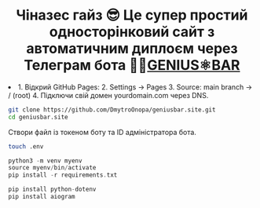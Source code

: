 <h1 align="center">Чіназес гайз 😎 Це супер простий односторінковий сайт з автоматичним диплоєм через Телеграм бота 👨‍💻<a href="https://geniusbar.site/" target="_blank">GENIUS⚛︎BAR</a> </h1>

<li>
1. Відкрий GitHub Pages:
2. Settings → Pages
3. Source: main branch → / (root)
4. Підключи свій домен yourdomain.com через DNS.



```bash
git clone https://github.com/DmytroOnopa/geniusbar.site.git
cd geniusbar.site
```

Створи файл із токеном боту та ID адміністратора бота.

```bash
touch .env
```

```php
python3 -m venv myenv
source myenv/bin/activate
pip install -r requirements.txt
```

```php
pip install python-dotenv
pip install aiogram
```